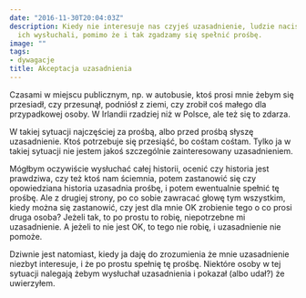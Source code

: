 ```yaml
---
date: "2016-11-30T20:04:03Z"
description: Kiedy nie interesuje nas czyjeś uzasadnienie, ludzie naciskają żebyśmy
  ich wysłuchali, pomimo że i tak zgadzamy się spełnić prośbę.
image: ""
tags:
- dywagacje
title: Akceptacja uzasadnienia
---
```


Czasami w miejscu publicznym, np. w autobusie, ktoś prosi mnie żebym się
przesiadł, czy przesunął, podniósł z ziemi, czy zrobił coś małego dla
przypadkowej osoby. W Irlandii rzadziej niż w Polsce, ale też się to zdarza.

<!--more-->

W takiej sytuacji najczęściej za prośbą, albo przed prośbą słyszę uzasadnienie.
Ktoś potrzebuje się przesiąść, bo cośtam cośtam. Tylko ja w takiej sytuacji nie
jestem jakoś szczególnie zainteresowany uzasadnieniem.

Mógłbym oczywiście wysłuchać całej historii, ocenić czy historia jest prawdziwa,
czy też ktoś nam ściemnia, potem zastanowić się czy opowiedziana historia
uzasadnia prośbę, i potem ewentualnie spełnić tę prośbę. Ale z drugiej strony,
po co sobie zawracać głowę tym wszystkim, kiedy można się zastanowić, czy jest
dla mnie OK zrobienie tego o co prosi druga osoba? Jeżeli tak, to po prostu to
robię, niepotrzebne mi uzasadnienie. A jeżeli to nie jest OK, to tego nie robię,
i uzasadnienie nie pomoże.

Dziwnie jest natomiast, kiedy ja daję do zrozumienia że mnie uzasadnienie
niezbyt interesuje, i że po prostu spełnię tę prośbę. Niektóre osoby w tej
sytuacji nalegają żebym wysłuchał uzasadnienia i pokazał (albo udał?) że
uwierzyłem.

